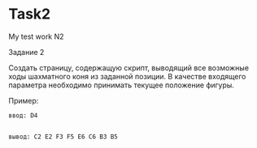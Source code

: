 # Task2
My test work N2


Задание 2


Создать страницу, содержащую скрипт, выводящий все возможные ходы шахматного коня из заданной позиции. В качестве входящего параметра необходимо принимать текущее положение фигуры. 


Пример:


	ввод: D4
  
  
	вывод: C2 E2 F3 F5 E6 C6 B3 B5
